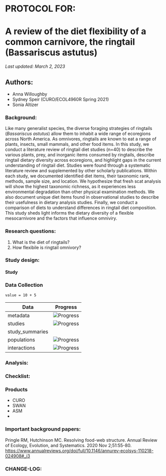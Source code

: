 # PROTOCOL FOR: 
# A review of the diet flexibility of a common carnivore, the ringtail (Bassariscus astutus)

_Last updated: March 2, 2023_

## Authors: 

* Anna Willoughby
* Sydney Speir (CURO/ECOL4960R Spring 2021)
* Sonia Altizer 

### Background: 

Like many generalist species, the diverse foraging strategies of ringtails (*Bassariscus astutus*) allow them to inhabit a wide range of ecoregions across North America. As omnivores, ringtails are known to eat a range of plants, insects, small mammals, and other food items. In this study, we conduct a literature review of ringtail diet studies (n=40) to describe the various plants, prey, and inorganic items consumed by ringtails, describe ringtail dietary diversity across ecoregions, and highlight gaps in the current understanding of ringtail diet. Studies were found through a systematic literature review and supplemented by other scholarly publications. Within each study, we documented identified diet items, their taxonomic rank, methods, sample size, and location. We hypothesize that fresh scat analysis will show the highest taxonomic richness, as it experiences less environmental degradation than other physical examination methods. We also document unique diet items found in observational studies to describe their usefulness in dietary analysis studies. Finally, we conduct a comparison of diets to understand differences in ringtail diet composition. This study sheds light informs the dietary diversity of a flexible mesocarnivore and the factors that influence omniviry.


### Research questions:
 1) What is the diet of ringtails? 
 2) How flexibile is ringtail omnivory? 

### Study design: 

#### Study 

### Data Collection 


```
value = 10 + 5
```

Data  | Progress
------------- | -------------
metadata  | ![Progress](https://progress-bar.dev/59)
studies  | ![Progress](https://progress-bar.dev/76)
study_summaries  | 
populations  | ![Progress](https://progress-bar.dev/{value})
interactions  | ![Progress](https://progress-bar.dev/59)

### Analysis: 


### Checklist: 

### Products 

* CURO
* SWAN
* ASM
* 

### Important background papers: 

Pringle RM, Hutchinson MC. Resolving food-web structure. Annual Review of Ecology, Evolution, and Systematics. 2020 Nov 2;51:55-80.
https://www.annualreviews.org/doi/full/10.1146/annurev-ecolsys-110218-024908#_i3

### CHANGE-LOG:
